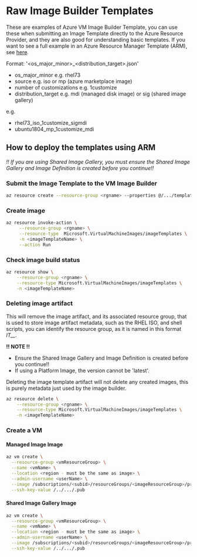 # Raw Image Builder Templates
These are examples of Azure VM Image Builder Template, you can use these when submitting an Image Template directly to the Azure Resource Provider, and they are also good for understanding basic templates. If you want to see a full example in an Azure Resource Manager Template (ARM), see [here](https://github.com/danielsollondon/azvmimagebuilder/tree/master/armTemplates).

Format:
'<os_major_minor>_<source>_<number of customizations>_<distribution_target>.json'

* os_major_minor e.g. rhel73
* source e.g. iso or mp (azure marketplace image)
* number of customizations e.g. 1customize
* distribution_target e.g. mdi (managed disk image) or sig (shared image gallery)

e.g.
* rhel73_iso_1customize_sigmdi
* ubuntu1804_mp_1customize_mdi

## How to deploy the templates using ARM

*!! If you are using Shared Image Gallery, you must ensure the Shared Image Gallery and Image Definition is created before you continue!!*

### Submit the Image Template to the VM Image Builder
```bash
az resource create --resource-group <rgname> --properties @/.../templateName.json --is-full-object --resource-type Microsoft.VirtualMachineImages/imageTemplates -n <imageTemplateName> 
```

### Create image
```bash
az resource invoke-action \
     --resource-group <rgname> \
     --resource-type  Microsoft.VirtualMachineImages/imageTemplates \
     -n <imageTemplateName> \
     --action Run 
```

### Check image build status
```bash
az resource show \
    --resource-group <rgname> \
    --resource-type Microsoft.VirtualMachineImages/imageTemplates \
    -n <imageTemplateName>
```

### Deleting image artifact
This will remove the image artifact, and its associated resource group, that is used to store image artifact metadata, such as the RHEL ISO, and shell scripts, you can identify the resource group, as it is named in this format *IT_<DestinationResourceGroup>_<TemplateName>*.

**!! NOTE !!**
* Ensure the Shared Image Gallery and Image Definition is created before you continue!!
* If using a Platform Image, the version cannot be 'latest'.

Deleting the image template artifact will not delete any created images, this is purely metadata just used by the image builder.

```bash
az resource delete \
    --resource-group <rgname> \
    --resource-type Microsoft.VirtualMachineImages/imageTemplates \
    -n <imageTemplateName>
```

### Create a VM

#### Managed Image Image
```bash
az vm create \
  --resource-group <vmResourceGroup> \
  --name <vmName> \
  --location <region - must be the same as image> \
  --admin-username <userName> \
  --image /subscriptions/<subid>/resourceGroups/<imageResourceGroup>/providers/Microsoft.Compute/images/<managedImagename> \
  --ssh-key-value /../.../.pub    
```
#### Shared Image Gallery Image
```bash
az vm create \
  --resource-group <vmResourceGroup> \
  --name <vmName> \
  --location <region - must be the same as image> \
  --admin-username <userName> \
  --image /subscriptions/<subid>/resourceGroups/<imageResourceGroup>/providers/Microsoft.Compute/galleries/<imageGalName>/images/<ImageDefintionName>/versions/<ImageDefintionVersion> \
  --ssh-key-value /../.../.pub   
```